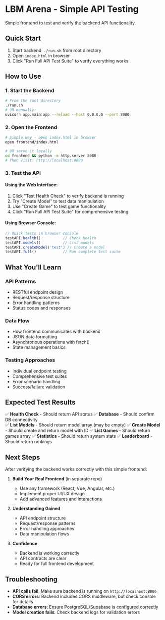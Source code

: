 # LBM Arena - Simple API Testing

Simple frontend to test and verify the backend API functionality.

## Quick Start

1. Start backend: `./run.sh` from root directory
2. Open `index.html` in browser
3. Click "Run Full API Test Suite" to verify everything works

## How to Use

### 1. Start the Backend
```bash
# From the root directory
./run.sh
# OR manually:
uvicorn app.main:app --reload --host 0.0.0.0 --port 8000
```

### 2. Open the Frontend
```bash
# Simple way - open index.html in browser
open frontend/index.html

# OR serve it locally
cd frontend && python -m http.server 8080
# Then visit: http://localhost:8080
```

### 3. Test the API

#### **Using the Web Interface:**
1. Click "Test Health Check" to verify backend is running
2. Try "Create Model" to test data manipulation
3. Use "Create Game" to test game functionality  
4. Click "Run Full API Test Suite" for comprehensive testing

#### **Using Browser Console:**
```javascript
// Quick tests in browser console
testAPI.health()          // Check health
testAPI.models()          // List models
testAPI.createModel('test') // Create a model
testAPI.full()            // Run complete test suite
```

## What You'll Learn

### **API Patterns**
- RESTful endpoint design
- Request/response structure
- Error handling patterns
- Status codes and responses

### **Data Flow**
- How frontend communicates with backend
- JSON data formatting
- Asynchronous operations with fetch()
- State management basics

### **Testing Approaches**
- Individual endpoint testing
- Comprehensive test suites
- Error scenario handling
- Success/failure validation

## Expected Test Results

✅ **Health Check** - Should return API status
✅ **Database** - Should confirm DB connectivity  
✅ **List Models** - Should return model array (may be empty)
✅ **Create Model** - Should create and return model with ID
✅ **List Games** - Should return games array
✅ **Statistics** - Should return system stats
✅ **Leaderboard** - Should return rankings

## Next Steps

After verifying the backend works correctly with this simple frontend:

1. **Build Your Real Frontend** (in separate repo)
   - Use any framework (React, Vue, Angular, etc.)
   - Implement proper UI/UX design
   - Add advanced features and interactions

2. **Understanding Gained**
   - API endpoint structure
   - Request/response patterns
   - Error handling approaches
   - Data manipulation flows

3. **Confidence**
   - Backend is working correctly
   - API contracts are clear
   - Ready for full frontend development

## Troubleshooting

- **API calls fail**: Make sure backend is running on `http://localhost:8000`
- **CORS errors**: Backend includes CORS middleware, but check console for details
- **Database errors**: Ensure PostgreSQL/Supabase is configured correctly
- **Model creation fails**: Check backend logs for validation errors
